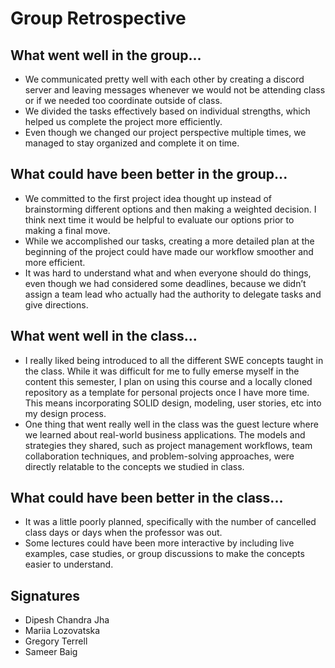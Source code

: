 # Group Retrospective

## What went well in the group...
* We communicated pretty well with each other by creating a discord server and leaving messages whenever we would not be attending class or if we needed too
coordinate outside of class.
* We divided the tasks effectively based on individual strengths, which helped us complete the project more efficiently.
* Even though we changed our project perspective multiple times, we managed to stay organized and complete it on time.


## What could have been better in the group...
* We committed to the first project idea thought up instead of brainstorming different options and then making a weighted decision. I think next time
it would be helpful to evaluate our options prior to making a final move.
* While we accomplished our tasks, creating a more detailed plan at the beginning of the project could have made our workflow smoother and more efficient.
* It was hard to understand what and when everyone should do things, even though we had considered some deadlines, because we didn’t assign a team lead who actually had the authority to delegate tasks and give directions.

## What went well in the class...
* I really liked being introduced to all the different SWE concepts taught in the class. While it was difficult for me to fully
emerse myself in the content this semester, I plan on using this course and a locally cloned repository as a template for personal projects
once I have more time. This means incorporating SOLID design, modeling, user stories, etc into my design process.
* One thing that went really well in the class was the guest lecture where we learned about real-world business applications.
The models and strategies they shared, such as project management workflows, team collaboration techniques, and problem-solving approaches,
were directly relatable to the concepts we studied in class.


## What could have been better in the class...
* It was a little poorly planned, specifically with the number of cancelled class days or days when the professor was out.
* Some lectures could have been more interactive by including live examples, case studies, or group discussions to make the concepts easier to understand.



## Signatures
* Dipesh Chandra Jha
* Mariia Lozovatska
* Gregory Terrell
* Sameer Baig
